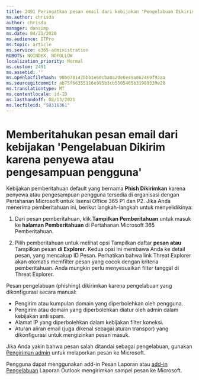 ```yaml
---
title: 2491 Peringatkan pesan email dari kebijakan 'Pengelabuan Dikirim karena penyewa atau pengesamping pengguna'
ms.author: chrisda
author: chrisda
manager: dansimp
ms.date: 04/21/2020
ms.audience: ITPro
ms.topic: article
ms.service: o365-administration
ROBOTS: NOINDEX, NOFOLLOW
localization_priority: Normal
ms.custom: 2491
ms.assetid: ''
ms.openlocfilehash: 90b078147bbb1e60cba0a2de6e49a862469f93aa
ms.sourcegitcommit: ab75f66355116e995b3cb5505465b31989339e28
ms.translationtype: MT
ms.contentlocale: id-ID
ms.lasthandoff: 08/13/2021
ms.locfileid: "58316361"
---
```

# <a name="alert-email-messages-from-the-phish-delivered-due-to-tenant-or-user-override-policy"></a>Memberitahukan pesan email dari kebijakan 'Pengelabuan Dikirim karena penyewa atau pengesampuan pengguna'

Kebijakan pemberitahuan default yang bernama **Phish Dikirimkan** karena penyewa atau pengesampuan pengguna tersedia di organisasi dengan Pertahanan Microsoft untuk lisensi Office 365 P1 dan P2. Jika Anda menerima pemberitahuan ini, berikut langkah-langkah untuk menyelidikinya:

1. Dari pesan pemberitahuan, klik **Tampilkan Pemberitahuan** untuk masuk ke **halaman Pemberitahuan** di Pertahanan Microsoft 365 Pemberitahuan.

2. Pilih pemberitahuan untuk melihat opsi Tampilkan daftar **pesan atau** Tampilkan pesan **di Explorer**. Kedua opsi ini membawa Anda ke detail pesan, yang mencakup ID Pesan. Perhatikan bahwa link Threat Explorer akan otomatis memfilter pesan yang cocok dengan kriteria pemberitahuan. Anda mungkin perlu menyesuaikan filter tanggal di Threat Explorer.

Pesan pengelabuan (phishing) dikirimkan karena pengelabuan yang dikonfigurasi secara manual:

- Pengirim atau kumpulan domain yang diperbolehkan oleh pengguna.
- Pengirim atau domain yang diperbolehkan diatur oleh admin dalam kebijakan anti spam.
- Alamat IP yang diperbolehkan dalam kebijakan filter koneksi.
- Aturan aliran email (juga dikenal sebagai aturan transpor) yang dikonfigurasi untuk mengizinkan pesan masuk.

Jika Anda yakin bahwa pesan salah ditandai sebagai pengelabuan, gunakan [Pengiriman admin](https://docs.microsoft.com/microsoft-365/security/office-365-security/admin-submission) untuk melaporkan pesan ke Microsoft.

Pengguna dapat menggunakan add-in Pesan Laporan atau [add-in Pengelabuan](https://docs.microsoft.com/microsoft-365/security/office-365-security/enable-the-report-message-add-in) Laporan Outlook mengirimkan sampel pesan ke Microsoft.
